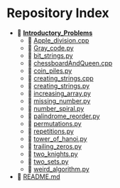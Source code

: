 # Repository Index

- 📁 **[Introductory_Problems](https://github.com/HimanshuMude/CSES/blob/main/Introductory_Problems)**
  - 📄 [Apple_division.cpp](https://github.com/HimanshuMude/CSES/blob/main/Introductory_Problems/Apple_division.cpp)
  - 📄 [Gray_code.py](https://github.com/HimanshuMude/CSES/blob/main/Introductory_Problems/Gray_code.py)
  - 📄 [bit_strings.py](https://github.com/HimanshuMude/CSES/blob/main/Introductory_Problems/bit_strings.py)
  - 📄 [chessboardAndQueen.cpp](https://github.com/HimanshuMude/CSES/blob/main/Introductory_Problems/chessboardAndQueen.cpp)
  - 📄 [coin_piles.py](https://github.com/HimanshuMude/CSES/blob/main/Introductory_Problems/coin_piles.py)
  - 📄 [creating_strings.cpp](https://github.com/HimanshuMude/CSES/blob/main/Introductory_Problems/creating_strings.cpp)
  - 📄 [creating_strings.py](https://github.com/HimanshuMude/CSES/blob/main/Introductory_Problems/creating_strings.py)
  - 📄 [increasing_array.py](https://github.com/HimanshuMude/CSES/blob/main/Introductory_Problems/increasing_array.py)
  - 📄 [missing_number.py](https://github.com/HimanshuMude/CSES/blob/main/Introductory_Problems/missing_number.py)
  - 📄 [number_spiral.py](https://github.com/HimanshuMude/CSES/blob/main/Introductory_Problems/number_spiral.py)
  - 📄 [palindrome_reorder.py](https://github.com/HimanshuMude/CSES/blob/main/Introductory_Problems/palindrome_reorder.py)
  - 📄 [permutations.py](https://github.com/HimanshuMude/CSES/blob/main/Introductory_Problems/permutations.py)
  - 📄 [repetitions.py](https://github.com/HimanshuMude/CSES/blob/main/Introductory_Problems/repetitions.py)
  - 📄 [tower_of_hanoi.py](https://github.com/HimanshuMude/CSES/blob/main/Introductory_Problems/tower_of_hanoi.py)
  - 📄 [trailing_zeros.py](https://github.com/HimanshuMude/CSES/blob/main/Introductory_Problems/trailing_zeros.py)
  - 📄 [two_knights.py](https://github.com/HimanshuMude/CSES/blob/main/Introductory_Problems/two_knights.py)
  - 📄 [two_sets.py](https://github.com/HimanshuMude/CSES/blob/main/Introductory_Problems/two_sets.py)
  - 📄 [weird_algorithm.py](https://github.com/HimanshuMude/CSES/blob/main/Introductory_Problems/weird_algorithm.py)
- 📄 [README.md](https://github.com/HimanshuMude/CSES/blob/main/README.md)